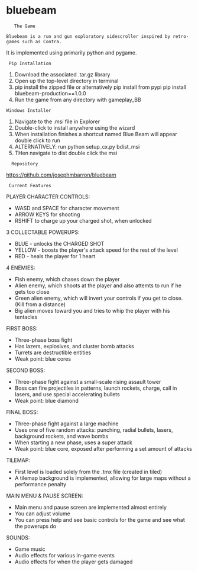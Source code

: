 # bluebeam 
~~~~~~~~~~~~~~
   The Game
~~~~~~~~~~~~~~
    Bluebeam is a run and gun exploratory sidescroller inspired by retro-games such as Contra. 
It is implemented using primarily python and pygame.

~~~~~~~~~~~~~~~~~
 Pip Installation
~~~~~~~~~~~~~~~~~~
1. Download the associated .tar.gz library
2. Open up the top-level directory in terminal
3. pip install the zipped file or alternatively pip install from pypi
   pip install bluebeam-production==1.0.0
4. Run the game from any directory with gameplay_BB

~~~~~~~~~~~~~~
Windows Installer
~~~~~~~~~~~~~~
1. Navigate to the .msi file in Explorer
2. Double-click to install anywhere using the wizard
3. When installation finishes a shortcut named Blue Beam will appear double click to run
4. ALTERNATIVELY: run python setup_cx.py bdist_msi
5. THen navigate to dist double click the msi

~~~~~~~~~~~~~~
  Repository
~~~~~~~~~~~~~~
https://github.com/josephmbarron/bluebeam

~~~~~~~~~~~~~~~~~~
 Current Features
~~~~~~~~~~~~~~~~~~

PLAYER CHARACTER CONTROLS:
 - WASD and SPACE for character movement
 - ARROW KEYS for shooting
 - RSHIFT to charge up your charged shot, when unlocked

3 COLLECTABLE POWERUPS:
 - BLUE - unlocks the CHARGED SHOT
 - YELLOW - boosts the player's attack speed for the rest of the level
 - RED - heals the player for 1 heart

4 ENEMIES:
 - Fish enemy, which chases down the player
 - Alien enemy, which shoots at the player and also attemts to run if he gets too close
 - Green alien enemy, which will invert your controls if you get to close. (Kill from a distance)
 - Big alien moves toward you and tries to whip the player with his tentacles

FIRST BOSS:
 - Three-phase boss fight
 - Has lazers, explosives, and cluster bomb attacks
 - Turrets are destructible entities
 - Weak point: blue cores

SECOND BOSS:
 - Three-phase fight against a small-scale rising assault tower
 - Boss can fire projectiles in patterns, launch rockets, charge, call in lasers, and use special accelerating bullets
 - Weak point: blue diamond

FINAL BOSS:
 - Three-phase fight against a large machine
 - Uses one of five random attacks: punching, radial bullets, lasers, background rockets, and wave bombs
 - When starting a new phase, uses a super attack
 - Weak point: blue core, exposed after performing a set amount of attacks 


TILEMAP:
 - First level is loaded solely from the .tmx file (created in tiled)
 - A tilemap background is implemented, allowing for large maps without a performance penalty

MAIN MENU & PAUSE SCREEN:
 - Main menu and pause screen are implemented almost entirely
 - You can adjust volume
 - You can press help and see basic controls for the game and see what the powerups do

SOUNDS:
 - Game music
 - Audio effects for various in-game events
 - Audio effects for when the player gets damaged

